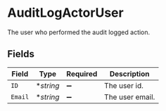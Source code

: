 # AuditLogActorUser

The user who performed the audit logged action.


## Fields

| Field              | Type               | Required           | Description        |
| ------------------ | ------------------ | ------------------ | ------------------ |
| `ID`               | **string*          | :heavy_minus_sign: | The user id.       |
| `Email`            | **string*          | :heavy_minus_sign: | The user email.    |